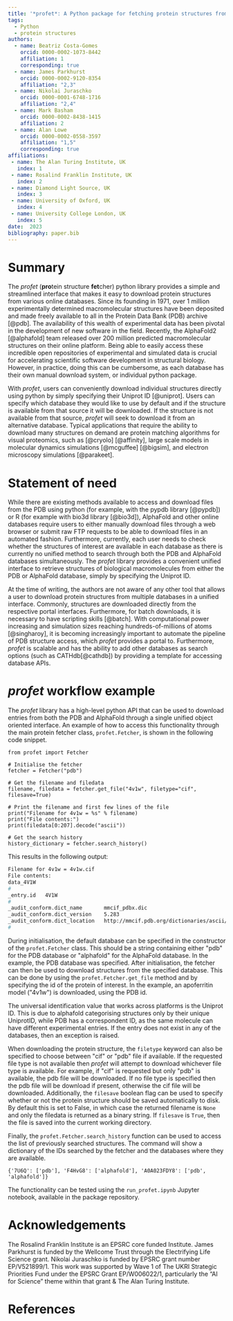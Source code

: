 ```yaml
---
title: '*profet*: A Python package for fetching protein structures from multiple data sources'
tags:
  - Python
  - protein structures
authors:
  - name: Beatriz Costa-Gomes
    orcid: 0000-0002-1073-8442
    affiliation: 1
    corresponding: true
  - name: James Parkhurst
    orcid: 0000-0002-9120-8354
    affiliation: "2,3"
  - name: Nikolai Juraschko
    orcid: 0000-0001-6748-1716
    affiliation: "2,4"
  - name: Mark Basham
    orcid: 0000-0002-8438-1415
    affiliation: 2
  - name: Alan Lowe
    orcid: 0000-0002-0558-3597 
    affiliation: "1,5"  
    corresponding: true
affiliations:
 - name: The Alan Turing Institute, UK
   index: 1
 - name: Rosalind Franklin Institute, UK
   index: 2
 - name: Diamond Light Source, UK
   index: 3
 - name: University of Oxford, UK
   index: 4
 - name: University College London, UK
   index: 5
date:  2023
bibliography: paper.bib
---
```


# Summary

The *profet* (**pro**tein structure **fet**cher) python library provides a simple and streamlined interface that makes it easy to download protein structures from various online databases. Since its founding in 1971, over 1 million experimentally determined macromolecular structures have been deposited and made freely available to all in the Protein Data Bank (PDB) archive [@pdb]. The availability of this wealth of experimental data has been pivotal in the development of new software in the field. Recently, the AlphaFold2 [@alphafold] team released over 200 million predicted macromolecular structures on their online platform. Being able to easily access these incredible open repositories of experimental and simulated data is crucial for accelerating scientific software development in structural biology. However, in practice, doing this can be cumbersome, as each database has their own manual download system, or individual python package. 

With *profet*, users can conveniently download individual structures directly using python by simply specifying their Uniprot ID [@uniprot]. Users can specify which database they would like to use by default and if the structure is available from that source it will be downloaded. If the structure is not available from that source, *profet* will seek to download it from an alternative database. Typical applications that require the ability to download many structures on demand are protein matching algorithms for visual proteomics, such as [@cryolo] [@affinity], large scale models in molecular dynamics simulations [@mcguffee] [@bigsim], and electron microscopy simulations [@parakeet].


# Statement of need

While there are existing methods available to access and download files from the PDB using python (for example, with the pypdb library [@pypdb]) or R (for example with bio3d library [@bio3d]), AlphaFold and other online databases require users to either manually download files through a web browser or submit raw FTP requests to be able to download files in an automated fashion. Furthermore, currently, each user needs to check whether the structures of interest are available in each database as there is currently no unified method to search through both the PDB and AlphaFold databases simultaneously. The *profet* library provides a convenient unified interface to retrieve structures of biological macromolecules from either the PDB or AlphaFold database, simply by specifying the Uniprot ID.

At the time of writing, the authors are not aware of any other tool that allows a user to download protein structures from multiple databases in a unified interface. Commonly, structures are downloaded directly from the respective portal interfaces. Furthermore, for batch downloads, it is necessary to have scripting skills [@batch]. With computational power increasing and simulation sizes reaching hundreds-of-millions of atoms [@singharoy], it is becoming increasingly important to automate the pipeline of PDB structure access, which *profet* provides a portal to. Furthermore, *profet* is scalable and has the ability to add other databases as search options (such as CATHdb[@cathdb]) by providing a template for accessing database APIs.


# *profet* workflow example
 
The *profet* library has a high-level python API that can be used to download entries from both the PDB and AlphaFold through a single unified object oriented interface. An example of how to access this functionality through the main protein fetcher class, `profet.Fetcher`, is shown in the following code snippet.

```python=
from profet import Fetcher

# Initialise the fetcher
fetcher = Fetcher("pdb")

# Get the filename and filedata
filename, filedata = fetcher.get_file("4v1w", filetype="cif", filesave=True)

# Print the filename and first few lines of the file
print("Filename for 4v1w = %s" % filename)
print("File contents:")
print(filedata[0:207].decode("ascii"))

# Get the search history
history_dictionary = fetcher.search_history()
```

This results in the following output:

```bash
Filename for 4v1w = 4v1w.cif
File contents:
data_4V1W
# 
_entry.id   4V1W 
# 
_audit_conform.dict_name       mmcif_pdbx.dic 
_audit_conform.dict_version    5.283 
_audit_conform.dict_location   http://mmcif.pdb.org/dictionaries/ascii/mmcif_pdbx.dic 
#
```

During initialisation, the default database can be specified in the constructor of the `profet.Fetcher` class. This should be a string containing either "pdb" for the PDB database or "alphafold" for the AlphaFold database. In the example, the PDB database was specified. After initialisation, the fetcher can then be used to download structures from the specified database. This can be done by using the `profet.Fetcher.get_file` method and by specifying the id of the protein of interest. In the example, an apoferritin model ("4v1w") is downloaded, using the PDB id. 

The universal identification value that works across platforms is the Uniprot ID. This is due to alphafold categorising structures only by their unique UniprotID, while PDB has a correspondent ID, as the same molecule can have different experimental entries. If the entry does not exist in any of the databases, then an exception is raised.

When downloading the protein structure, the `filetype` keyword can also be specified to choose between "cif" or "pdb" file if available. If the requested file type is not available then *profet* will attempt to download whichever file type is available. For example, if "cif" is requested but only "pdb" is available, the pdb file will be downloaded. If no file type is specified then the pdb file will be download if present, otherwise the cif file will be downloaded. Additionally, the `filesave` boolean flag can be used to specify whether or not the protein structure should be saved automatically to disk. By default this is set to False, in which case the returned filename is `None` and only the filedata is returned as a binary string. If `filesave` is `True`, then the file is saved into the current working directory. 

Finally, the `profet.Fetcher.search_history` function can be used to access the list of previously searched structures. The command will show a dictionary of the IDs searched by the fetcher and the databases where they are available. 

```
{'7U6Q': ['pdb'], 'F4HvG8': ['alphafold'], 'A0A023FDY8': ['pdb', 'alphafold']}
```

The functionality can be tested using the `run_profet.ipynb` Jupyter notebook, available in the package repository.

# Acknowledgements

The Rosalind Franklin Institute is an EPSRC core funded Institute. James Parkhurst is funded by the Wellcome Trust through the Electrifying Life Science grant. Nikolai Juraschko is funded by EPSRC grant number EP/V521899/1. This work was supported by Wave 1 of The UKRI Strategic Priorities Fund under the EPSRC Grant EP/W006022/1, particularly the “AI for Science” theme within that grant & The Alan Turing Institute.

# References 
